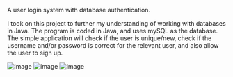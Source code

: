 A user login system with database authentication.

I took on this project to further my understanding of working with databases in Java. The program is coded in Java, and uses mySQL as the database. The simple application will check if the user is unique/new, check if the username and/or password is correct for the relevant user, and also allow the user to sign up.

![image](https://user-images.githubusercontent.com/91664359/148078877-f19cfae3-836e-42bb-92f3-60d7538b2c5c.png)
![image](https://user-images.githubusercontent.com/91664359/148078944-ac194c5f-3e74-4a1a-81a5-47775478ed9c.png)
![image](https://user-images.githubusercontent.com/91664359/148079019-f484af8f-4028-4471-94e2-c30aefc9d2c8.png)
